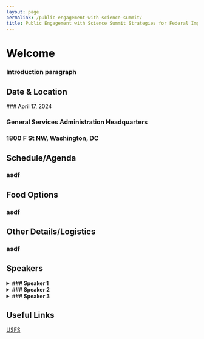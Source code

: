 ```yaml
---
layout: page
permalink: /public-engagement-with-science-summit/
title: Public Engagement with Science Summit Strategies for Federal Implementation
---
```

# <span style="color:#000000">Welcome
### Introduction paragraph



## Date & Location
<span style="color:#000000">### April 17, 2024<br>
### General Services Administration Headquarters<br>
### 1800 F St NW, Washington, DC</span>


## Schedule/Agenda
### asdf




## Food Options
### asdf




## Other Details/Logistics
### asdf




## Speakers
<details>
  <summary><b>### Speaker 1</b></summary>
  <p>Here is their bio.</p>
</details>

<details>
  <summary><b>### Speaker 2</b></summary>
  <p>Here is their bio.</p>
</details>

<details>
  <summary><b>### Speaker 3</b></summary>
  <p>Here is their bio.</p>
</details>


## Useful Links

[USFS](https://www.citizenscience.gov/catalog/usfs)

